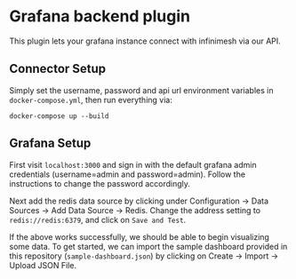 # Grafana backend plugin

This plugin lets your grafana instance connect with infinimesh via our API.

## Connector Setup

Simply set the username, password and api url environment variables in `docker-compose.yml`, then run everything via:

```
docker-compose up --build
```

## Grafana Setup

First visit `localhost:3000` and sign in with the default grafana admin credentials (username=admin and password=admin). Follow the instructions to change the password accordingly.

Next add the redis data source by clicking under Configuration -> Data Sources -> Add Data Source -> Redis. Change the address setting to `redis://redis:6379`, and click on `Save and Test`.

If the above works successfully, we should be able to begin visualizing some data. To get started, we can import the sample dashboard provided in this repository (`sample-dashboard.json`) by clicking on Create -> Import -> Upload JSON File.
